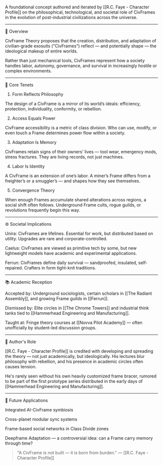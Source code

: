 

A foundational concept authored and iterated by [[R.C. Faye - Character Profile]] on the philosophical, technological, and societal role of CivFrames in the evolution of post-industrial civilizations across the universe. 


---

📌 Overview

CivFrame Theory proposes that the creation, distribution, and adaptation of civilian-grade exosuits ("CivFrames") reflect — and potentially shape — the ideological makeup of entire worlds.

Rather than just mechanical tools, CivFrames represent how a society handles labor, autonomy, governance, and survival in increasingly hostile or complex environments.


---

🧩 Core Tenets

1. Form Reflects Philosophy

The design of a CivFrame is a mirror of its world’s ideals: efficiency, protection, individuality, conformity, or rebellion.



2. Access Equals Power

CivFrame accessibility is a metric of class division. Who can use, modify, or even touch a Frame determines power flow within a society.



3. Adaptation Is Memory

CivFrames retain signs of their owners’ lives — tool wear, emergency mods, stress fractures. They are living records, not just machines.



4. Labor Is Identity

A CivFrame is an extension of one’s labor. A miner’s Frame differs from a freighter’s or a smuggler’s — and shapes how they see themselves.



5. Convergence Theory

When enough Frames accumulate shared alterations across regions, a social shift often follows. Underground Frame cults, rogue guilds, or revolutions frequently begin this way.





---

⚙️ Societal Implications

Unira: CivFrames are lifelines. Essential for work, but distributed based on utility. Upgrades are rare and corporate-controlled.

Caelus: CivFrames are viewed as primitive tech by some, but new lightweight models have academic and experimental applications.

Ferrun: CivFrames define daily survival — sandproofed, insulated, self-repaired. Crafters in form tight-knit traditions.



---

📚 Academic Reception

Accepted by: Underground sociologists, certain scholars in [[The Radiant Assembly]], and growing Frame guilds in [[Ferrun]].

Dismissed by: Elite circles in [[The Chrome Towers]] and industrial think tanks tied to [[Hammerhead Engineering and Manufacturing]].

Taught at: Fringe theory courses at [[Novva Pilot Academy]] — often unofficially by student-led discussion groups.



---

🧠 Author's Role

[[R.C. Faye - Character Profile]] is credited with developing and spreading the theory — not just academically, but ideologically. His lectures blur philosophy with rebellion, and his presence in academic circles often causes tension.

He's rarely seen without his own heavily customized frame bracer, rumored to be part of the first prototype series distributed in the early days of [[Hammerhead Engineering and Manufacturing]].


---

🔮 Future Applications

Integrated AI-CivFrame symbiosis

Cross-planet modular sync systems

Frame-based social networks in Class Divide zones

Deepframe Adaptation — a controversial idea: can a Frame carry memory through time?


> "A CivFrame is not built — it is born from burden."
— [[R.C. Faye - Character Profile]]



